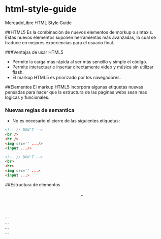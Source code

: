 html-style-guide
================

MercadoLibre HTML Style Guide


##HTML5
Es la combinación de nuevos elementos de morkup o sintaxis. Estas nuevos elementos suponen herramientas más avanzadas, lo cual se traduce en mejores experiencias para el usuario final.

###Ventajas de usar HTML5
* Permite la carga mas rápida al ser más sencillo y simple el código.
* Permite interactuar e insertar directamente video y música sin utilizar flash.
* El markup HTML5 es priorizado por los navegadores.

##Elementos
El markup HTML5 incorpora algunas etiquetas nuevas pensadas para hacer que la estructura de las paginas webs sean mas logicas y funcionales.

### Nuevas reglas de semantica
* No es necesario el cierre de las siguientes etiquetas:

````html
<!-- // DON'T -->
<br />
<hr />
<img src='' .../>
<input .../>
````

````html
<!-- // DON'T -->
<br>
<hr>
<img src='' ...>
<input ...>
````

##Estructura de elementos
    <body>
        <header>...</header>
        <nav>...</nav>
        <article>
            <section>...</section>
        </article>
        <aside>...</aside>
        <footer>...</footer>
    </body>

